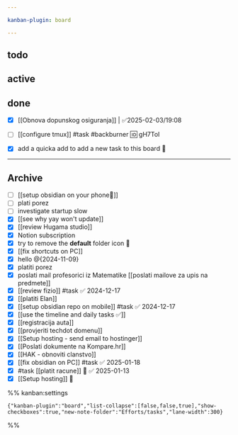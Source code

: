 ```yaml
---

kanban-plugin: board

---
```


## todo



## active



## done

- [x] [[Obnova dopunskog osiguranja]] |  ✅2025-02-03/19:08 
- [ ] [[configure tmux]] #task #backburner 🆔 gH7ToI
- [x] add a quicka add to add a new task to this board 🔲


***

## Archive

- [ ] [[setup obsidian on your phone📱]]
- [ ] plati porez
- [ ] investigate startup slow
- [x] [[see why yay won't update]]
- [x] [[review Hugama studio]]
- [x] Notion subscription
- [x] try to remove the **default** folder icon 📁
- [x] [[fix shortcuts on PC]]
- [x] hello @{2024-11-09}
- [x] platiti porez
- [x] poslati mail profesorici iz Matematike [[poslati mailove za upis na predmete]]
- [x] [[review fizio]] #task ✅ 2024-12-17
- [x] [[platiti Elan]]
- [x] [[setup obsidian repo on mobile]] #task ✅ 2024-12-17
- [x] [[use the timeline and daily tasks ✅]]
- [x] [[registracija auta]]
- [x] [[provjeriti techdot domenu]]
- [x] [[Setup hosting - send email to hostinger]]
- [x] [[Poslati dokumente na Kompare.hr]]
- [x] [[HAK - obnoviti clanstvo]]
- [x] [[fix obsidian on PC]] #task ✅ 2025-01-18
- [x] #task [[platit racune]] 🔺 ✅ 2025-01-13
- [x] [[Setup hosting]] 📡

%% kanban:settings
```
{"kanban-plugin":"board","list-collapse":[false,false,true],"show-checkboxes":true,"new-note-folder":"Efforts/tasks","lane-width":300}
```
%%